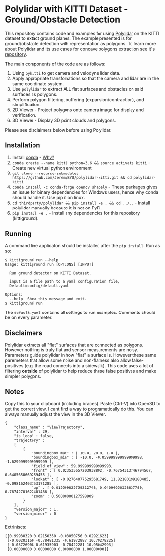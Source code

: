 # Polylidar with KITTI Dataset - Ground/Obstacle Detection

This repository contains code and examples for using [Polylidar](https://github.com/JeremyBYU/polylidarv2) on the KITTI dataset to extact ground planes.  The example presented is for ground/obstacle detection with representation as polygons. To learn more about Polylidar and its use cases for concave polygons extraction see it's [repository](https://github.com/JeremyBYU/polylidarv2).

The main components of the code are as follows:
1. Using `pykitti` to get camera and velodyne lidar data.
2. Apply appropriate transfomations so that the camera and lidar are in the same coordinate system.
3. Use `polylidar` to extract ALL flat surfaces and obstacles on said surfaces as polygons.
4. Perform polygon filtering, buffering (expansion/contraction), and simplification.
5. 2D Viewer - Project polygons onto camera image for display and verification.
6. 3D Viewer - Display 3D point clouds and polygons.

Please see disclaimers below before using Polylidar.

## Installation

1. Install [conda](https://conda.io/projects/conda/en/latest/) - [Why?](https://medium.freecodecamp.org/why-you-need-python-environments-and-how-to-manage-them-with-conda-85f155f4353c)
2. `conda create --name kitti python=3.6 && source activate kitti` - Create new virtual python environment
3. `git clone --recurse-submodules https://github.com/JeremyBYU/polylidar-kitti.git && cd polylidar-kitti`
4. `conda install -c conda-forge opencv shapely` - These packages gives an issue for binary dependencies for Windows users, hence why conda should handle it. Use pip if on linux.
5. `cd thirdparty/polylidar && pip install -e . && cd ../..` - Install polylidar manually because it is not on PyPi.
6. `pip install -e .` - Install any dependencies for this repository (kittiground).


## Running

A command line applicaton should be installed after the `pip install`. Run as so:

```
$ kittiground run --help
Usage: kittiground run [OPTIONS] [INPUT]

  Run ground detector on KITTI Dataset.

  input is a file path to a yaml configuration file,
  Default=config/default.yaml

Options:
  --help  Show this message and exit.
$ kittiground run
```

The `default.yaml` contains all settings to run examples.  Comments should be on every parameter. 


## Disclaimers

Polylidar extracts all "flat" surfaces that are connected as polygons. However nothing is truly flat and sensor measurements are noisy. Parameters guide polylidar in how "flat" a surface is. However these same paremeters that allow some noise and non-flatness also allow false-positives (e.g. the road connects into a sidewalk). This code uses a lot of filtering **outside** of polylidar to help reduce these false positives and make simpler polygons.  



## Notes

Copy this to your clipboard (including braces).  Paste (Ctrl-V) into Open3D to get the correct view. I cant find a way to programatically do this. You can always manually adjust the view in the 3D Viewer.

```
{
	"class_name" : "ViewTrajectory",
	"interval" : 29,
	"is_loop" : false,
	"trajectory" : 
	[
		{
			"boundingbox_max" : [ 10.0, 20.0, 1.0 ],
			"boundingbox_min" : [ -10.0, -0.059999999999999998, -1.6299999999999999 ],
			"field_of_view" : 59.999999999999993,
			"front" : [ 0.023535657203938892, -0.76754313746794567, 0.6405650669259455 ],
			"lookat" : [ -0.027640775295681749, 11.82180199180485, -0.098162403753171285 ],
			"up" : [ 0.015599825759222748, 0.64094650338837789, 0.76742701622401466 ],
			"zoom" : 0.50000000127598909
		}
	],
	"version_major" : 1,
	"version_minor" : 0
}
```

Extriniscs:
```
[[0.99930320 0.02150350 -0.03050756 0.02921623]
 [-0.00203160 -0.78481335 -0.61972887 10.79278225]
 [-0.03726908 0.61935903 -0.78422281 10.95042993]
 [0.00000000 0.00000000 0.00000000 1.00000000]]
```


